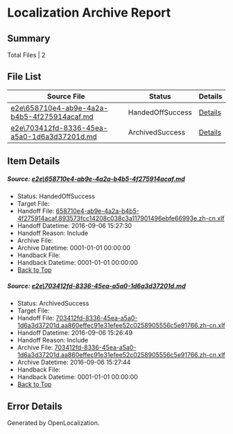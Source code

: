 # <a name='report-top'></a> Localization Archive Report

## Summary
 Total Files | 2

## File List
 Source File | Status | Details 
 ----------- | ------ | ------- 
 [e2e\658710e4-ab9e-4a2a-b4b5-4f275914acaf.md](https://github.com/OpenLocalizationTestOrg/ol-test0/blob/6904cfd7c53ac3cd278c82ca212c30b0c29c6ca0/e2e/658710e4-ab9e-4a2a-b4b5-4f275914acaf.md) | HandedOffSuccess | [Details](#e286eebad0301f031c7f32b99faad4ce6a6c75641)
 [e2e\703412fd-8336-45ea-a5a0-1d6a3d37201d.md](https://github.com/OpenLocalizationTestOrg/ol-test0/blob/476289ebe90b852f04f392dd5e4bdac5a503d616/e2e/703412fd-8336-45ea-a5a0-1d6a3d37201d.md) | ArchivedSuccess | [Details](#a9f04004d293f66490a454d27f5b9d7e5a41a87e3)

## Item Details
##### <a name='e286eebad0301f031c7f32b99faad4ce6a6c75641'></a> Source: [e2e\658710e4-ab9e-4a2a-b4b5-4f275914acaf.md](https://github.com/OpenLocalizationTestOrg/ol-test0/blob/6904cfd7c53ac3cd278c82ca212c30b0c29c6ca0/e2e/658710e4-ab9e-4a2a-b4b5-4f275914acaf.md)
* Status: HandedOffSuccess
* Target File: 
* Handoff File: [658710e4-ab9e-4a2a-b4b5-4f275914acaf.893573fcc14208c038c3a117901496ebfe66993e.zh-cn.xlf](https://github.com/OpenLocalizationTestOrg/ol-test0-handoff/blob/360808d4da92753f0e5dbf5be27427117a2b249b/ol-handoff/OpenLocalizationTestOrg/ol-test0-zhcn/ci/ht/658710e4-ab9e-4a2a-b4b5-4f275914acaf.893573fcc14208c038c3a117901496ebfe66993e.zh-cn.xlf)
* Handoff Datetime: 2016-09-06 15:27:30
* Handoff Reason: Include
* Archive File: 
* Archive Datetime: 0001-01-01 00:00:00
* Handback File: 
* Handback Datetime: 0001-01-01 00:00:00
* [Back to Top](#report-top)

##### <a name='a9f04004d293f66490a454d27f5b9d7e5a41a87e3'></a> Source: [e2e\703412fd-8336-45ea-a5a0-1d6a3d37201d.md](https://github.com/OpenLocalizationTestOrg/ol-test0/blob/476289ebe90b852f04f392dd5e4bdac5a503d616/e2e/703412fd-8336-45ea-a5a0-1d6a3d37201d.md)
* Status: ArchivedSuccess
* Target File: 
* Handoff File: [703412fd-8336-45ea-a5a0-1d6a3d37201d.aa860effec91e31efee52c0258905556c5e91766.zh-cn.xlf](https://github.com/OpenLocalizationTestOrg/ol-test0-handoff/blob/27c30dbfe554b7f0983d6bf3bb8a6877c3bb183c/ol-handoff/OpenLocalizationTestOrg/ol-test0-zhcn/ci/ht/703412fd-8336-45ea-a5a0-1d6a3d37201d.aa860effec91e31efee52c0258905556c5e91766.zh-cn.xlf)
* Handoff Datetime: 2016-09-06 15:26:49
* Handoff Reason: Include
* Archive File: [703412fd-8336-45ea-a5a0-1d6a3d37201d.aa860effec91e31efee52c0258905556c5e91766.zh-cn.xlf](https://github.com/OpenLocalizationTestOrg/ol-test0-handoff/blob/a0237e7807371ee961161ed8cb1860217d782aba/ol-archive/OpenLocalizationTestOrg/ol-test0-zhcn/ci/ht/703412fd-8336-45ea-a5a0-1d6a3d37201d.aa860effec91e31efee52c0258905556c5e91766.zh-cn.xlf)
* Archive Datetime: 2016-09-06 15:27:44
* Handback File: 
* Handback Datetime: 0001-01-01 00:00:00
* [Back to Top](#report-top)


## Error Details

Generated by OpenLocalization.
